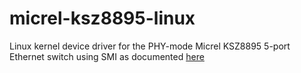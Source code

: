 micrel-ksz8895-linux
====================
Linux kernel device driver for the PHY-mode Micrel KSZ8895 5-port Ethernet
switch using SMI as documented
[here](https://wiki.downwith.org/doku.php?id=teknik:linux:ksz8895)
